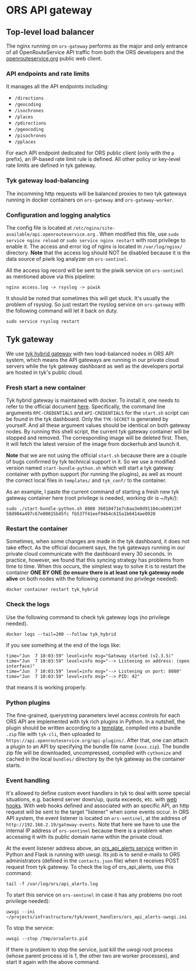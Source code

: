 # ORS API gateway

## Top-level load balancer

The nginx running on `ors-gateway` performs as the major and only entrance of
all OpenRouteService API traffic from both the ORS developers and the
[openrouteservice.org](https://openrouteservice.org) public web client.

### API endpoints and rate limits

It manages all the API endpoints including:

-   `/directions`
-   `/geocoding`
-   `/isochrones`
-   `/places`
-   `/pdirections`
-   `/pgeocoding`
-   `/pisochrones`
-   `/pplaces`

For each API endpoint dedicated for ORS public client (only with the `p`
prefix), an IP-based rate limit rule is defined. All other policy or key-level
rate limits are defined in tyk gateway.

### Tyk gateway load-balancing

The incomming http requests will be balanced proxies to two tyk gateways
running in docker containers on `ors-gateway` and `ors-gateway-worker`.

### Configuration and logging analytics

The config file is located at
`/etc/nginx/site-available/api.openrouteservice.org` . When modified this file,
use `sudo service nginx reload` or `sudo service nginx restart` with root privilege to
enable it. The access and error log of nginx is located in `/var/log/nginx/`
directory. **Note** that the access log should NOT be disabled because it is
the data source of piwik log analyzer on `ors-sentinel`.

All the access log record will be sent to the piwik service on `ors-sentinel`
as mentioned above via this pipeline:

`nginx access.log -> rsyslog -> piwik`

It should be noted that sometimes this will get stuck. It's usually the problem
of rsyslog. So just restart the rsyslog service on `ors-gateway` with the following 
command will let it back on duty.

`sudo service rsyslog restart`

## Tyk gateway

We use [tyk hybrid
gateway](https://tyk.io/tyk-documentation/get-started/with-tyk-hybrid/) with
two load-balanced nodes in ORS API system, which means the API gateways are
running in our private cloud servers while the tyk gateway dashboard as well as
the developers portal are hosted in tyk's public cloud. 

### Fresh start a new container

Tyk hybrid gateway is maintained with docker. To install it, one needs to refer 
to the official document [here](https://tyk.io/tyk-documentation/get-started/with-tyk-hybrid/tutorials/install-hybrid-gateway/). 
Specifically, the command line arguments `RPC-CREDENTIALS` and
`API-CREDENTIALS` for the `start.sh` script can be found in the tyk dashboard.
Only the `TYK-SECRET` is generated by yourself. And all these argument values
should be identical on both gateway nodes. By running this shell script, the
current tyk gateway container will be stopped and removed. The corresponding 
image will be deleted first. Then, it will fetch the latest version of the
image from dockerhub and launch it.

**Note** that we are not using the official `start.sh` because there are
a couple of bugs confirmed by tyk technical support in it. So we use a modified
version named `start-bundle-python.sh` which will start a tyk gateway container
with python support (for running the plugins), as well as mount the correct
local files in `templates/` and `tyk_conf/` to the container. 

As an example, I paste the current command of starting a fresh new tyk gateway
container here (root privilege is needed, working dir is ~/tyk/):

    sudo ./start-bundle-python.sh 8080 36010471e7c6aa3e0d91104ceb09119f 58d904a497c67e00015b45fc fb537f41eef94b4c615a1b6414ae0920

### Restart the container

Sometimes, when some changes are made in the tyk dashboard, it does not take
effect. As the official document says, the tyk gateways running in our private cloud
communicate with the dashboard every 30 seconds. In practice, however, we found
that this syncing strategy has problems from time to time. When this occurs,
the simplest way to solve it is to restart the container **ONE BY ONE (to
ensure there is at least one tyk gateway node alive** on both nodes with the 
following command (no privilege needed).

    docker container restart tyk_hybrid

### Check the logs

Use the following command to check tyk gateway logs (no privilege needed).

    docker logs --tail=200 --follow tyk_hybrid

If you see something at the end of the logs like:

    time="Jun  7 10:03:59" level=info msg="Gateway started (v2.3.5)"
    time="Jun  7 10:03:59" level=info msg="--> Listening on address: (open interface)"
    time="Jun  7 10:03:59" level=info msg="--> Listening on port: 8080"
    time="Jun  7 10:03:59" level=info msg="--> PID: 42"

that means it is working properly.

### Python plugins

The fine-grained, querystring parameters level access controls for each ORS API
are implemented with tyk rich plugins in Python. In a nutshell, the plugin
should be written according to
a [template](https://github.com/TykTechnologies/tyk-plugin-demo-python),
compiled into a bundle `.zip` file with `tyk-cli`, then uploaded to
`https://api.openrouteservice.org/api-plugins/`. After that, one can attach
a plugin to an API by specifying the bundle file name (`xxxx.zip`). The bundle
zip file will be downloaded, uncompressed, compiled with `cythonize` and cached
in the local `bundles/` directory by the tyk gateway as the container starts. 

### Event handling

It's allowed to define custom event handlers in tyk to deal with some special
situations, e.g. backend server down/up, quota exceeds, etc. with [web
hooks](https://tyk.io/tyk-documentation/report-monitor-trigger-events/webhooks/). 
With web hooks defined and associated with an specific API, an http request
will be sent to the target "listener" when some events occur. In ORS API
system, the event listener is located on `ors-sentinel`, at the address of
`http://192.168.2.19/gateway-events`. Note that here we have to use the
internal IP address of `ors-sentinel` because there is a problem when accessing
it with its public domain name within the private cloud. 

At the event listener address above,
an [ors_api_alerts service](https://gitlab.gistools.geog.uni-heidelberg.de/giscience/openrouteservice/infrastructure/tree/master/tyk/event_handlers) written in Python and Flask is
running with uwsgi. Its job is to send e-mails to ORS administrators (defined
in the `contacts.json` file) when it receives POST request from tyk gateway. To
check the log of ors_api_alerts, use this command:

    tail -f /var/log/ors/api_alerts.log

To start this service on `ors-sentinel` in case it has any problems (no
root privilege needed):

    uwsgi --ini ~/projects/infrastructure/tyk/event_handlers/ors_api_alerts-uwsgi.ini

To stop the service:

    uwsgi --stop /tmp/orsalerts.pid

If there is problem to stop the service, just kill the uwsgi root process
(whose parent process id is 1, the other two are worker processes), and start 
it again with the above command.

